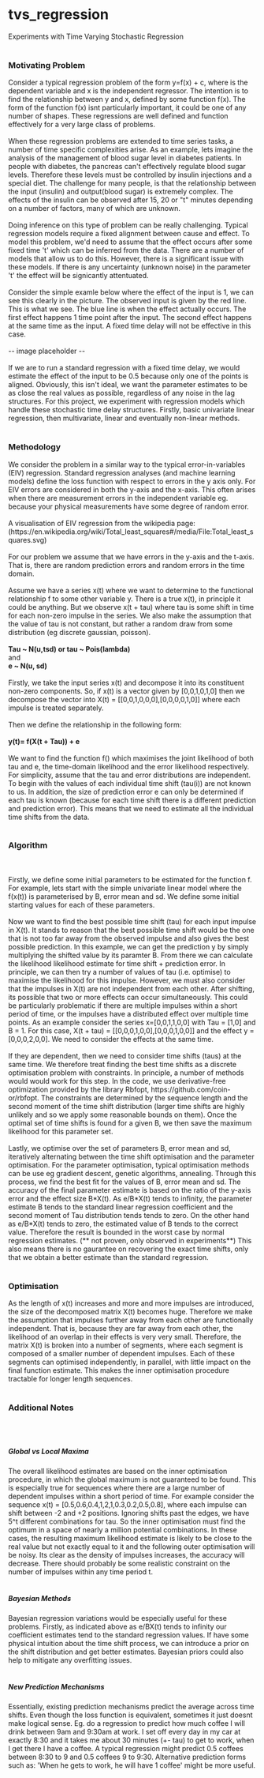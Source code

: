 # tvs_regression
Experiments with Time Varying Stochastic Regression
<br>
<br>
<h3><b>Motivating Problem</b></h3>
Consider a typical regression problem of the form y=f(x) + c, where is the dependent variable and x is the independent regressor. The intention is to find
the relationship between y and x, defined by some function f(x). The form of the function f(x) isnt particularly important, it could be one of any 
number of shapes. These regressions are well defined and function effectively for a very large class of problems.
<br>
<br>
When these regression problems are extended to time series tasks, a number of time specific complexities arise. As an example, lets imagine the analysis of
the management of blood sugar level in diabetes patients. In people with diabetes, the pancreas can't effectively regulate blood sugar levels. Therefore 
these levels must be controlled by insulin injections and a special diet. The challenge for many people, is that the relationship between the input (insulin) and
output(blood sugar) is extremely complex. The effects of the insulin can be observed after 15, 20  or "t" minutes depending on a number of factors, 
many of which are unknown.
<br>
<br>
Doing inference on this type of problem can be really challenging. Typical regression models require a fixed alignment between cause and effect.
To model this problem, we'd need to assume that the effect occurs after some fixed time 't' which can be inferred from the data. There are a number of models that
allow us to do this. However, there is a significant issue with these models. If there is any uncertainty (unknown noise) in the parameter 't' the effect will be signicantly attentuated.
<br>
<br>
Consider the simple examle below where the effect of the input is 1, we can see this clearly in the picture. The observed input is given by the red line. This is what we see. The blue line is when the effect actually occurs.
The first effect happens 1 time point after the input. The second effect happens at the same time as the input. A fixed time delay will not be effective in this case.
<br>
<br>
-- image placeholder --
<br>
<br>
If we are to run a standard regression with a fixed time delay, we would estimate the effect of the input to be 0.5 because only one of the points is aligned. Obviously,
this isn't ideal, we want the parameter estimates to be as close the real values as possible, regardless of any noise in the lag structures.
For this project, we experiment with regression models which handle these stochastic time delay structures. Firstly, basic univariate linear regression, then multivariate,
linear and eventually non-linear methods.
<br>
<br>

<h3><b>Methodology</b></h3>
We consider the problem in a similar way to the typical error-in-variables (EIV) regression. Standard regression analyses (and machine learning models) define the loss function
with respect to errors in the y axis only. For EIV errors are considered in both the y-axis and the x-axis. This often arises when there are measurement errors in the 
independent variable eg. because your physical measurements have some degree of random error.
<br>
<br>
A visualisation of EIV regression from the wikipedia page:
(https://en.wikipedia.org/wiki/Total_least_squares#/media/File:Total_least_squares.svg)
<br>
<br>
For our problem we assume that we have errors in the y-axis and the t-axis. That is, there are random prediction errors and random errors in the time domain. 
<br>
<br>
Assume we have a series x(t) where we want to determine to the functional relationship f to some other variable y.
There is a true x(t), in principle it could be anything. But we observe x(t + tau) where tau is some shift in time for each non-zero impulse in the series. 
We also make the assumption that the value of tau is not constant, but rather a random draw from some distribution (eg discrete gaussian, poisson). 
<br>
<br>
<b>Tau ~ N(u,tsd) or tau ~ Pois(lambda) </b>
<br>
and
<br>
<b>e ~ N(u, sd) </b>
<br>
<br>
Firstly, we take the input series x(t) and decompose it into its constituent non-zero components.
So, if x(t) is a vector given by [0,0,1,0,1,0] then we decompose the vector into X(t) = [[0,0,1,0,0,0],[0,0,0,0,1,0]] where each impulse is treated separately.
<br>
<br>
Then we define the relationship in the following form:
<br>
<br>
<b>y(t)= f(X(t + Tau)) + e</b>
<br>
<br>
We want to find the function f() which maximises the joint likelihood of both tau and e, the time-domain likelihood and the error likelihood respectively.
For simplicity, assume that the tau and error distributions are independent. To begin with the values of each individual time shift (tau(i)) are not known to us.  In addition, the size of prediction error e can only be determined if each tau is known (because for each time shift there is 
a different prediction and prediction error). This means that we need to estimate all the individual time shifts from the data.
<br>
<br>
<h3><b>Algorithm</b></h3>
<br>
<br>
Firstly, we define some initial parameters to be estimated for the function f. For example, lets start with the simple univariate linear model where the f(x(t)) is 
parameterised by B, error mean and sd. We define some initial starting values for each of these parameters.
<br>
<br>
Now we want to find the best possible time shift (tau) for each input impulse in X(t). It stands to reason that the best possible time shift would be the one that is not too far away from the observed impulse 
and also gives the best possible prediction. In this example, we can get the prediction y by simply multiplying the shifted value by its paramter B. From there we can calculate the likelihood likelihood estimate for time shift + prediction error.
In principle, we can then try a number of values of tau (i.e. optimise) to maximise the likelihood for this impulse.
However, we must also consider that the impulses in X(t) are not independent from each other. After shifting, its possible that two or more effects can occur simultaneously.
This could be particularly problematic if there are multiple impulses within a short period of time, or the impulses have a distributed effect over multiple time points.
As an example consider the series x=[0,0,1,1,0,0] with Tau = [1,0] and B = 1. For this case, X(t + tau) = [[0,0,0,1,0,0],[0,0,0,1,0,0]] and the effect y = [0,0,0,2,0,0]. 
We need to consider the effects at the same time.
<br>
<br>
If they are dependent, then we need to consider time shifts (taus) at the same time. We therefore treat finding the best time shifts as a discrete optimisation problem with constraints.
In principle, a number of methods would would work for this step. In the code, we use derivative-free optimization provided by the library Rbfopt,
https://github.com/coin-or/rbfopt. The constraints are determined by the sequence length and the second moment of the time shift distribution (larger time shifts are highly unlikely and so we apply some reasonable bounds on them).
Once the optimal set of time shifts is found for a given B, we then save the maximum likelihood for this parameter set.
<br>
<br>
Lastly, we optimise over the set of parameters B, error mean and sd, iteratively alternating between the time shift optimisation and the parameter optimisation. For the parameter optimisation,
typical optimisation methods can be use eg gradient descent, genetic algorithms, annealing. Through this process, we find the best fit for the values of B, error mean and sd. 
The accuracy of the final parameter estimate is based on the ratio of the y-axis error and the effect size B*X(t). As e/B*X(t) tends to infinity, the parameter estimate B tends to the standard linear regression coefficient and the second moment of Tau distribution tends tends to zero.
On the other hand as e/B*X(t) tends to zero, the estimated value of B tends to the correct value. Therefore the result is bounded in the worst case by normal regression estimates. (** not proven, only observed in experiments**)
This also means there is no gaurantee on recovering the exact time shifts, only that we obtain a better estimate than the standard regression.
<br>
<br>

<h3><b>Optimisation</b></h3>
As the length of x(t) increases and more and more impulses are introduced, the size of the decomposed matrix X(t) becomes huge. Therefore we make the assumption that 
impulses further away from each other are functionally independent. That is, because they are far away from each other, the likelihood of an overlap in their effects is very very small. Therefore, the matrix X(t) is broken into a number of segments, where each segment is 
composed of a smaller number of dependent impulses. Each of these segments can optimised independently, in parallel, with little impact on the final function estimate.  This makes
the inner optimisation procedure tractable for longer length sequences.
<br>
<br>
<h3><b>Additional Notes</b></h3>
<br>
<br>
<h5>Global vs Local Maxima</h5>
The overall likelihood estimates are based on the inner optimisation procedure, in which the global maximum is not guaranteed to be found. This is especially true for
sequences where there are a large number of dependent impulses within a short period of time. For example consider the sequence x(t) = [0.5,0.6,0.4,1,2,1,0.3,0.2,0.5,0.8], where each impulse can shift between -2 and +2 positions.
Ignoring shifts past the edges, we have  5^t different combinations for tau. So the inner optimisation must find the optimum in a space of nearly a million potential combinations. 
In these cases, the resulting maximum likelihood estimate is likely to be close to the real value but not exactly equal to it and the following outer optimisation will be noisy.
Its clear as the density of impulses increases, the accuracy will decrease. There should probably be some realistic constraint on the number of impulses within any time period t.
<br>
<br>
<h5>Bayesian Methods</h5>
Bayesian regression variations would be especially useful for these problems. Firstly, as indicated above as e/BX(t) tends to infinity our coefficient estimates tend to the standard regression values.
If have some physical intuition about the time shift process, we can introduce a prior on the shift distribution and get better estimates. Bayesian priors
could also help to mitigate any overfitting issues.
<br>
<br>
<h5>New Prediction Mechanisms</h5>
Essentially, existing prediction mechanisms predict the average across time shifts. Even though the loss function is equivalent, sometimes it just doesnt make logical sense.
Eg. do a regression to predict how much coffee I will drink between 9am and 9:30am at work. I set off every day in my car at exactly 8:30 and it takes me about 30 minutes (+- tau) to get to work, when I get
there I have a coffee. A typical regression might predict 0.5 coffees between 8:30 to 9 and 0.5 coffees 9 to 9:30. Alternative prediction forms such as: 'When he gets to work, he will have 1 coffee' might be more useful.


